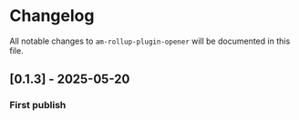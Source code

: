 # Changelog

All notable changes to `am-rollup-plugin-opener` will be documented in this file.

## [0.1.3] - 2025-05-20

### First publish
